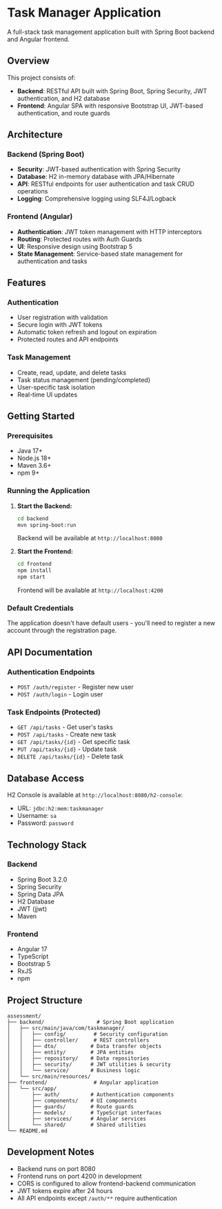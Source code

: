 # Task Manager Application

A full-stack task management application built with Spring Boot backend and Angular frontend.

## Overview

This project consists of:
- **Backend**: RESTful API built with Spring Boot, Spring Security, JWT authentication, and H2 database
- **Frontend**: Angular SPA with responsive Bootstrap UI, JWT-based authentication, and route guards

## Architecture

### Backend (Spring Boot)
- **Security**: JWT-based authentication with Spring Security
- **Database**: H2 in-memory database with JPA/Hibernate
- **API**: RESTful endpoints for user authentication and task CRUD operations
- **Logging**: Comprehensive logging using SLF4J/Logback

### Frontend (Angular)
- **Authentication**: JWT token management with HTTP interceptors
- **Routing**: Protected routes with Auth Guards
- **UI**: Responsive design using Bootstrap 5
- **State Management**: Service-based state management for authentication and tasks

## Features

### Authentication
- User registration with validation
- Secure login with JWT tokens
- Automatic token refresh and logout on expiration
- Protected routes and API endpoints

### Task Management
- Create, read, update, and delete tasks
- Task status management (pending/completed)
- User-specific task isolation
- Real-time UI updates

## Getting Started

### Prerequisites
- Java 17+
- Node.js 18+
- Maven 3.6+
- npm 9+

### Running the Application

1. **Start the Backend:**
   ```bash
   cd backend
   mvn spring-boot:run
   ```
   Backend will be available at `http://localhost:8080`

2. **Start the Frontend:**
   ```bash
   cd frontend
   npm install
   npm start
   ```
   Frontend will be available at `http://localhost:4200`

### Default Credentials
The application doesn't have default users - you'll need to register a new account through the registration page.

## API Documentation

### Authentication Endpoints
- `POST /auth/register` - Register new user
- `POST /auth/login` - Login user

### Task Endpoints (Protected)
- `GET /api/tasks` - Get user's tasks
- `POST /api/tasks` - Create new task
- `GET /api/tasks/{id}` - Get specific task
- `PUT /api/tasks/{id}` - Update task
- `DELETE /api/tasks/{id}` - Delete task

## Database Access

H2 Console is available at `http://localhost:8080/h2-console`:
- URL: `jdbc:h2:mem:taskmanager`
- Username: `sa`
- Password: `password`

## Technology Stack

### Backend
- Spring Boot 3.2.0
- Spring Security
- Spring Data JPA
- H2 Database
- JWT (jjwt)
- Maven

### Frontend
- Angular 17
- TypeScript
- Bootstrap 5
- RxJS
- npm

## Project Structure

```
assessment/
├── backend/                 # Spring Boot application
│   ├── src/main/java/com/taskmanager/
│   │   ├── config/         # Security configuration
│   │   ├── controller/     # REST controllers
│   │   ├── dto/           # Data transfer objects
│   │   ├── entity/        # JPA entities
│   │   ├── repository/    # Data repositories
│   │   ├── security/      # JWT utilities & security
│   │   └── service/       # Business logic
│   └── src/main/resources/
├── frontend/               # Angular application
│   └── src/app/
│       ├── auth/          # Authentication components
│       ├── components/    # UI components
│       ├── guards/        # Route guards
│       ├── models/        # TypeScript interfaces
│       ├── services/      # Angular services
│       └── shared/        # Shared utilities
└── README.md
```

## Development Notes

- Backend runs on port 8080
- Frontend runs on port 4200 in development
- CORS is configured to allow frontend-backend communication
- JWT tokens expire after 24 hours
- All API endpoints except `/auth/**` require authentication
